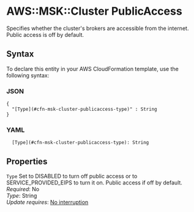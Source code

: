 # AWS::MSK::Cluster PublicAccess<a name="aws-properties-msk-cluster-publicaccess"></a>

Specifies whether the cluster's brokers are accessible from the internet\. Public access is off by default\.

## Syntax<a name="aws-properties-msk-cluster-publicaccess-syntax"></a>

To declare this entity in your AWS CloudFormation template, use the following syntax:

### JSON<a name="aws-properties-msk-cluster-publicaccess-syntax.json"></a>

```
{
  "[Type](#cfn-msk-cluster-publicaccess-type)" : String
}
```

### YAML<a name="aws-properties-msk-cluster-publicaccess-syntax.yaml"></a>

```
  [Type](#cfn-msk-cluster-publicaccess-type): String
```

## Properties<a name="aws-properties-msk-cluster-publicaccess-properties"></a>

`Type`  <a name="cfn-msk-cluster-publicaccess-type"></a>
Set to DISABLED to turn off public access or to SERVICE\_PROVIDED\_EIPS to turn it on\. Public access if off by default\.  
*Required*: No  
*Type*: String  
*Update requires*: [No interruption](https://docs.aws.amazon.com/AWSCloudFormation/latest/UserGuide/using-cfn-updating-stacks-update-behaviors.html#update-no-interrupt)